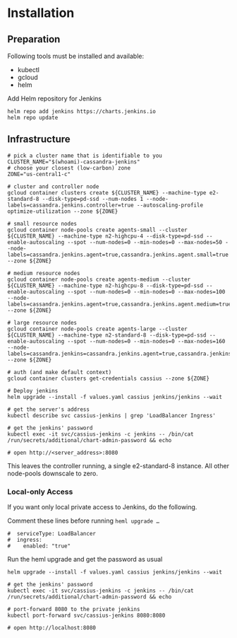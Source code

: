 # Installation

## Preparation

Following tools must be installed and available:

* kubectl
* gcloud
* helm

Add Helm repository for Jenkins

```
helm repo add jenkins https://charts.jenkins.io
helm repo update
```

## Infrastructure

```
# pick a cluster name that is identifiable to you
CLUSTER_NAME="$(whoami)-cassandra-jenkins"
# choose your closest (low-carbon) zone
ZONE="us-central1-c"

# cluster and controller node
gcloud container clusters create ${CLUSTER_NAME} --machine-type e2-standard-8 --disk-type=pd-ssd --num-nodes 1 --node-labels=cassandra.jenkins.controller=true --autoscaling-profile optimize-utilization --zone ${ZONE}

# small resource nodes
gcloud container node-pools create agents-small --cluster ${CLUSTER_NAME} --machine-type n2-highcpu-4 --disk-type=pd-ssd --enable-autoscaling --spot --num-nodes=0 --min-nodes=0 --max-nodes=50 --node-labels=cassandra.jenkins.agent=true,cassandra.jenkins.agent.small=true --zone ${ZONE}

# medium resource nodes
gcloud container node-pools create agents-medium --cluster ${CLUSTER_NAME} --machine-type n2-highcpu-8 --disk-type=pd-ssd --enable-autoscaling --spot --num-nodes=0 --min-nodes=0 --max-nodes=100 --node-labels=cassandra.jenkins.agent=true,cassandra.jenkins.agent.medium=true --zone ${ZONE}

# large resource nodes
gcloud container node-pools create agents-large --cluster ${CLUSTER_NAME} --machine-type n2-standard-8 --disk-type=pd-ssd --enable-autoscaling --spot --num-nodes=0 --min-nodes=0 --max-nodes=160 --node-labels=cassandra.jenkins=cassandra.jenkins.agent=true,cassandra.jenkins.agent.large=true --zone ${ZONE}

# auth (and make default context)
gcloud container clusters get-credentials cassius --zone ${ZONE}

# Deploy jenkins
helm upgrade --install -f values.yaml cassius jenkins/jenkins --wait

# get the server's address
kubectl describe svc cassius-jenkins | grep 'LoadBalancer Ingress'

# get the jenkins' password
kubectl exec -it svc/cassius-jenkins -c jenkins -- /bin/cat /run/secrets/additional/chart-admin-password && echo

# open http://<server_address>:8080
```

This leaves the controller running, a single e2-standard-8 instance. All other node-pools downscale to zero.

### Local-only Access

If you want only local private access to Jenkins, do the following.

Comment these lines before running `heml upgrade …`
```
#  serviceType: LoadBalancer
#  ingress:
#    enabled: "true"
```
Run the heml upgrade and get the password as usual
```
helm upgrade --install -f values.yaml cassius jenkins/jenkins --wait

# get the jenkins' password
kubectl exec -it svc/cassius-jenkins -c jenkins -- /bin/cat /run/secrets/additional/chart-admin-password && echo

# port-forward 8080 to the private jenkins
kubectl port-forward svc/cassius-jenkins 8080:8080

# open http://localhost:8080
```


